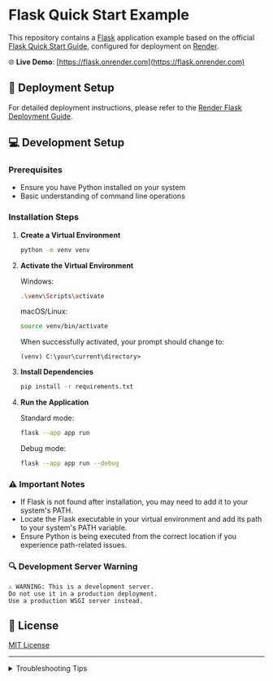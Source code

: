 # Flask Quick Start Example

This repository contains a [Flask](http://flask.pocoo.org/) application example based on the official [Flask Quick Start Guide](http://flask.pocoo.org/docs/1.0/quickstart/#a-minimal-application), configured for deployment on [Render](https://render.com).

🌐 **Live Demo**: [https://flask.onrender.com](https://flask.onrender.com)

## 🚀 Deployment Setup

For detailed deployment instructions, please refer to the [Render Flask Deployment Guide](https://render.com/docs/deploy-flask).

## 💻 Development Setup

### Prerequisites

- Ensure you have Python installed on your system
- Basic understanding of command line operations

### Installation Steps

1. **Create a Virtual Environment**
   ```bash
   python -m venv venv
   ```

2. **Activate the Virtual Environment**
   
   Windows:
   ```bash
   .\venv\Scripts\activate
   ```
   
   macOS/Linux:
   ```bash
   source venv/bin/activate
   ```

   When successfully activated, your prompt should change to:
   ```
   (venv) C:\your\current\directory>
   ```

3. **Install Dependencies**
   ```bash
   pip install -r requirements.txt
   ```

4. **Run the Application**
   
   Standard mode:
   ```bash
   flask --app app run
   ```
   
   Debug mode:
   ```bash
   flask --app app run --debug
   ```

### ⚠️ Important Notes

- If Flask is not found after installation, you may need to add it to your system's PATH.
- Locate the Flask executable in your virtual environment and add its path to your system's PATH variable.
- Ensure Python is being executed from the correct location if you experience path-related issues.

### 🔍 Development Server Warning

```
⚠️ WARNING: This is a development server.
Do not use it in a production deployment.
Use a production WSGI server instead.
```

## 📝 License

[MIT License](LICENSE)

---

<details>
<summary>Troubleshooting Tips</summary>

- If you encounter PATH issues, verify your Python installation location
- Make sure your virtual environment is activated before running any Flask commands
- Check that all dependencies are properly installed using `pip list`
</details>